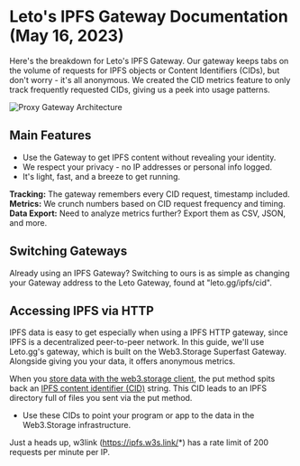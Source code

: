 # Leto's IPFS Gateway Documentation (May 16, 2023)

Here's the breakdown for Leto's IPFS Gateway. Our gateway keeps tabs on the volume of requests for IPFS objects or Content Identifiers (CIDs), but don't worry - it's all anonymous. We created the CID metrics feature to only track frequently requested CIDs, giving us a peek into usage patterns.

![Proxy Gateway Architecture](https://user-images.githubusercontent.com/30084404/225565389-d78d75a7-7ee7-44c8-8ece-3793928c0f30.png)

## Main Features

- Use the Gateway to get IPFS content without revealing your identity.
- We respect your privacy - no IP addresses or personal info logged.
- It's light, fast, and a breeze to get running.

**Tracking:** The gateway remembers every CID request, timestamp included.
**Metrics:** We crunch numbers based on CID request frequency and timing.
**Data Export:** Need to analyze metrics further? Export them as CSV, JSON, and more.

## Switching Gateways

Already using an IPFS Gateway? Switching to ours is as simple as changing your Gateway address to the Leto Gateway, found at "leto.gg/ipfs/cid".

## Accessing IPFS via HTTP

IPFS data is easy to get especially when using a IPFS HTTP gateway, since IPFS is a decentralized peer-to-peer network. In this guide, we'll use Leto.gg's gateway, which is built on the Web3.Storage Superfast Gateway. Alongside giving you your data, it offers anonymous metrics.

When you [store data with the web3.storage client](https://web3.storage/docs/how-tos/store/), the put method spits back an [IPFS content identifier (CID)](https://docs.ipfs.io/concepts/content-addressing/) string. This CID leads to an IPFS directory full of files you sent via the put method.

- Use these CIDs to point your program or app to the data in the Web3.Storage infrastructure.

Just a heads up, w3link (https://ipfs.w3s.link/*) has a rate limit of 200 requests per minute per IP.